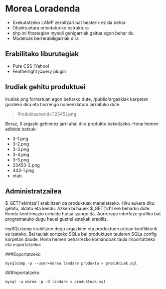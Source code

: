 Morea Loradenda
=====

* Exekutatzeko LAMP zerbitzari bat besterik ez da behar.
* Objektuetara orientaturiko estruktura
* php.ini fitxategian mysqli gehigarriak gaitua egon behar du
* Modeloak berrerabiligarriak dira

Erabilitako liburutegiak
------------------------

* Pure CSS (Yahoo)
* Featherlight jQuery plugin

Irudiak gehitu produktuei
-------------------------
Irudiak png formatuan egon beharko dute, /public/argazkiak karpetan gordeko dira eta hurrengo nomenklatura jarraituko dute:
>ProduktuarenId-[12345].png

Beraz, 5 argazki gehienez jarri ahal dira produktu bakoitzeko. Hona hemen adibide batzuk:
* 3-1.png
* 3-2.png
* 3-3.png
* 3-4.png
* 3-5.png
* 23453-2.png
* 443-1.png
* etab.

Administratzailea
-----------------

$_GET['ekintza'] erabiltzen da produktuak maneiatzeko. Hiru aukera ditu: gehitu, aldatu eta kendu. Azken bi hauek $_GET['id']
ere beharko dute. Kendu konfirmazio orrialde hutsa izango da. Aurrerago interfaze grafiko bat programatuko dugu hauei guztiei
estekak erabiliz.

mySQLdump erabiltzen degu argazkien eta produktuen artean konflikturik ez izateko. Bai taulak sortzeko SQLa bai produktuen taularen
SQLa config karpetan daude. Hona hemen beharrezko komandoak taula importatzeko eta esportatzeko:

###Esportatzeko

	mysqldump -p --user=morea landare produktu > produktuak.sql
		
###Inportatzeko

	mysql -u morea -p -D landare < produktuak.sql
